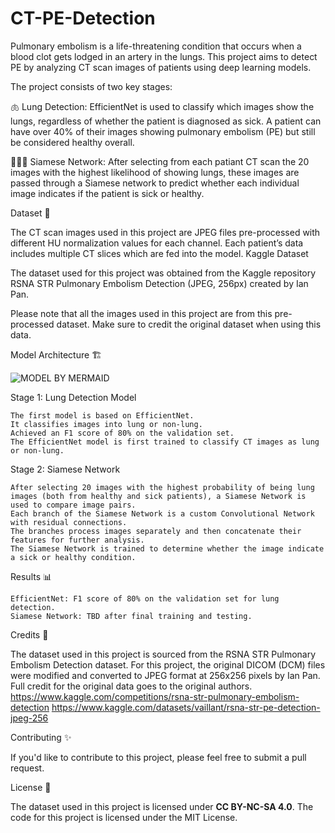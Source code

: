 # CT-PE-Detection
Pulmonary embolism is a life-threatening condition that occurs when a blood clot gets lodged in an artery in the lungs. This project aims to detect PE by analyzing CT scan images of patients using deep learning models.

The project consists of two key stages:

  🫁 Lung Detection: EfficientNet is used to classify which images show the lungs, regardless of whether the patient is diagnosed as sick. A patient can have over 40% of their images showing pulmonary embolism (PE) but still be considered healthy overall.

  🤖🤖🤖 Siamese Network: After selecting from each patiant CT scan the 20 images with the highest likelihood of showing lungs, these images are passed through a Siamese network to predict whether each individual image indicates if the patient is sick or healthy.
  

Dataset 📂

The CT scan images used in this project are JPEG files pre-processed with different HU normalization values for each channel. Each patient’s data includes multiple CT slices which are fed into the model.
Kaggle Dataset

The dataset used for this project was obtained from the Kaggle repository RSNA STR Pulmonary Embolism Detection (JPEG, 256px) created by Ian Pan.

Please note that all the images used in this project are from this pre-processed dataset. Make sure to credit the original dataset when using this data.

Model Architecture 🏗️

![MODEL BY MERMAID](https://github.com/user-attachments/assets/b9e15740-5747-4551-aa54-4064b2f7b805)

Stage 1: Lung Detection Model

    The first model is based on EfficientNet.
    It classifies images into lung or non-lung.
    Achieved an F1 score of 80% on the validation set.
    The EfficientNet model is first trained to classify CT images as lung or non-lung.

Stage 2: Siamese Network

    After selecting 20 images with the highest probability of being lung images (both from healthy and sick patients), a Siamese Network is used to compare image pairs.
    Each branch of the Siamese Network is a custom Convolutional Network with residual connections.
    The branches process images separately and then concatenate their features for further analysis.
    The Siamese Network is trained to determine whether the image indicate a sick or healthy condition.

Results 📊

    EfficientNet: F1 score of 80% on the validation set for lung detection.
    Siamese Network: TBD after final training and testing.


Credits 🙌

The dataset used in this project is sourced from the RSNA STR Pulmonary Embolism Detection dataset. For this project, the original DICOM (DCM) files were modified and converted to JPEG format at 256x256 pixels by Ian Pan. Full credit for the original data goes to the original authors.
https://www.kaggle.com/competitions/rsna-str-pulmonary-embolism-detection
https://www.kaggle.com/datasets/vaillant/rsna-str-pe-detection-jpeg-256

Contributing ✨

If you'd like to contribute to this project, please feel free to submit a pull request.

License 📜

The dataset used in this project is licensed under **CC BY-NC-SA 4.0**. The code for this project is licensed under the MIT License.

